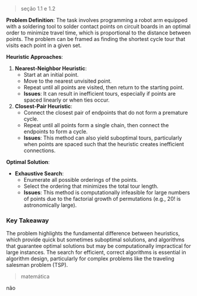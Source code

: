 > seção 1.1 e 1.2

**Problem Definition**: The task involves programming a robot arm equipped with a soldering tool to solder contact points on circuit boards in an optimal order to minimize travel time, which is proportional to the distance between points. The problem can be framed as finding the shortest cycle tour that visits each point in a given set.

**Heuristic Approaches**:

1. **Nearest-Neighbor Heuristic**:
    - Start at an initial point.
    - Move to the nearest unvisited point.
    - Repeat until all points are visited, then return to the starting point.
    - **Issues**: It can result in inefficient tours, especially if points are spaced linearly or when ties occur.
2. **Closest-Pair Heuristic**:
    - Connect the closest pair of endpoints that do not form a premature cycle.
    - Repeat until all points form a single chain, then connect the endpoints to form a cycle.
    - **Issues**: This method can also yield suboptimal tours, particularly when points are spaced such that the heuristic creates inefficient connections.

**Optimal Solution**:

- **Exhaustive Search**:
    - Enumerate all possible orderings of the points.
    - Select the ordering that minimizes the total tour length.
    - **Issues**: This method is computationally infeasible for large numbers of points due to the factorial growth of permutations (e.g., 20! is astronomically large).

### Key Takeaway

The problem highlights the fundamental difference between heuristics, which provide quick but sometimes suboptimal solutions, and algorithms that guarantee optimal solutions but may be computationally impractical for large instances. The search for efficient, correct algorithms is essential in algorithm design, particularly for complex problems like the traveling salesman problem (TSP).

  

> matemática

não